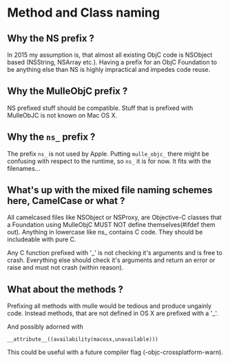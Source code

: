 # Method and Class naming

## Why the NS prefix ?

In 2015 my assumption is, that almost all existing ObjC code is NSObject based
(NSString, NSArray etc.). Having a prefix for an ObjC Foundation to be anything
else than NS is highly impractical and impedes code reuse.


## Why the MulleObjC prefix ?

NS prefixed stuff should be compatible. Stuff that is prefixed with MulleObJC
is not known on Mac OS X.


## Why the `ns_` prefix ?

The prefix `ns_` is not used by Apple. Putting `mulle_objc_` there might be
confusing with respect to the runtime, so `ns_` it is for now. It fits with
the filenames...


## What's up with the mixed file naming schemes here, CamelCase or what ?

All camelcased files like NSObject or NSProxy, are Objective-C classes that a
Foundation using MulleObjC MUST NOT define themselves(#ifdef them out).
Anything in lowercase like ns_ contains C code. They should be includeable with
pure C.

Any C function prefixed with '_' is not checking it's arguments and is free to
crash. Everything else should check it's arguments and return an error or raise
and must not crash (within reason).


## What about the methods ?

Prefixing all methods with mulle would be tedious and produce ungainly code.
Instead methods, that are not defined in OS X are prefixed with a '_'.

And possibly adorned with

`__attribute__((availability(macosx,unavailable)))`

This could be useful with a future compiler flag (-objc-crossplatform-warn).
